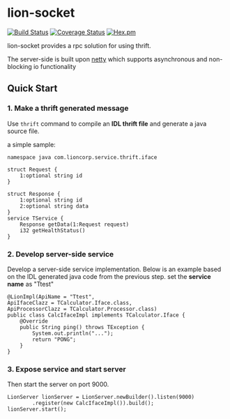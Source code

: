 # lion-socket
[![Build Status](https://travis-ci.org/langwolf/lion-socket.svg?branch=master)](https://travis-ci.org/langwolf/lion-socket)
[![Coverage Status](https://coveralls.io/repos/github/langwolf/lion-socket/badge.svg?branch=master)](https://coveralls.io/github/langwolf/lion-socket?branch=master)
[![Hex.pm](https://img.shields.io/hexpm/l/plug.svg)](http://www.apache.org/licenses/LICENSE-2.0)

lion-socket provides a rpc solution for using thrift. 

The server-side is built upon [netty](http://netty.io/) which supports asynchronous and non-blocking io functionality


## Quick Start

### 1. Make a thrift generated message

Use `thrift` command to compile an **IDL thrift file** and generate a java source file. 

a simple sample:


```
namespace java com.lioncorp.service.thrift.iface

struct Request {
	1:optional string id
}

struct Response {
    1:optional string id
    2:optional string data
}
service TService {
    Response getData(1:Request request)
    i32 getHealthStatus()
}
```

### 2. Develop server-side service

Develop a server-side service implementation. Below is an example based on the IDL generated java code from the previous step. set the **service name** as "Ttest"

```
@LionImpl(ApiName = "Ttest", 
ApiIfaceClazz = TCalculator.Iface.class, 
ApiProcessorClazz = TCalculator.Processor.class)
public class CalcIfaceImpl implements TCalculator.Iface {
	@Override
	public String ping() throws TException {
		System.out.println("...");
		return "PONG";
	}
}
```

### 3. Expose service and start server

Then start the server on port 9000.

```
LionServer lionServer = LionServer.newBuilder().listen(9000)
		.register(new CalcIfaceImpl()).build();
lionServer.start();

```

